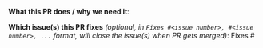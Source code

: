 <!--  Thanks for sending a pull request! Here are some tips for you:
1. If this is your first time, check our contributor guidelines: https://www.kubeflow.org/docs/about/contributing
2. To know more about Arena, check the developer guide:
    https://arena-docs.readthedocs.io/en/latest/
3. If you want *faster* PR reviews, check how: https://git.k8s.io/community/contributors/guide/pull-requests.md#best-practices-for-faster-reviews
-->

**What this PR does / why we need it**:

**Which issue(s) this PR fixes** _(optional, in `Fixes #<issue number>, #<issue number>, ...` format, will close the issue(s) when PR gets merged)_:
Fixes #